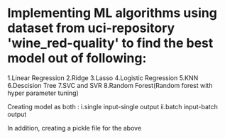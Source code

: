 # Implementing ML algorithms using dataset from uci-repository 'wine_red-quality' to find the best model out of following:
1.Linear Regression
2.Ridge
3.Lasso
4.Logistic Regression
5.KNN
6.Descision Tree
7.SVC and SVR
8.Random Forest(Random forest with hyper parameter tuning)

Creating model as both :
i.single input-single output 
ii.batch input-batch output

In addition, creating a pickle file for the above

